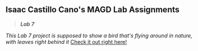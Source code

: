 ## Isaac Castillo Cano's MAGD Lab Assignments

>_**Lab 7**_

_This Lab 7 project is supposed to show a bird that's flying around in nature, with leaves right behind it_
[Check it out right here!](file:///C:/Users/User/Downloads/f20magd150lab07_castillocano/index.html)
